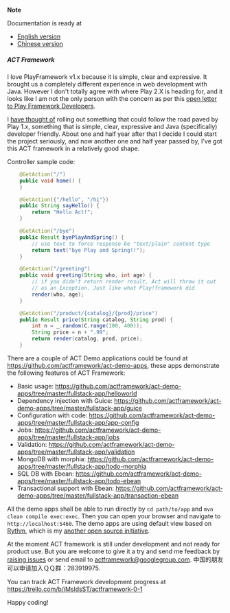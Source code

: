 **Note**

Documentation is ready at

* [English version](https://github.com/actframework/act-doc/blob/master/en/index.md)
* [Chinese version](https://github.com/actframework/act-doc/blob/master/cn/index.md)


##### ACT Framework

I love PlayFramework v1.x because it is simple, clear and expressive. It brought us a completely different experience in web development with Java. However I don't totally agree with where Play 2.X is heading for, and it looks like I am not the only person with the concern as per this [open letter to Play Framework Developers](https://groups.google.com/d/msg/play-framework/AcZs8GXNWUc/IanbqC-c-MkJ). 

I [have thought of](http://software-lgl.blogspot.com.au/2012/12/thinking-about-creating-new-java-web.html) rolling out something that could follow the road paved by Play 1.x, something that is simple, clear, expressive and Java (specifically) developer friendly. About one and half year after that I decide I could start the project seriously, and now another one and half year passed by, I've got this ACT framework in a relatively good shape.

Controller sample code:

```java
    @GetAction("/")
    public void home() {
    }

    @GetAction({"/hello", "/hi"})
    public String sayHello() {
        return "Hello Act!";
    }

    @GetAction("/bye")
    public Result byePlayAndSpring() {
        // use text to force response be "text/plain" content type
        return text("bye Play and Spring!!");
    }

    @GetAction("/greeting")
    public void greeting(String who, int age) {
        // if you didn't return render result, Act will throw it out 
        // as an Exception. Just like what Play!framework did 
        render(who, age);
    }

    @GetAction("/product/{catalog}/{prod}/price")
    public Result price(String catalog, String prod) {
        int n = _.random(C.range(100, 400));
        String price = n + ".99";
        return render(catalog, prod, price);
    }
```

There are a couple of ACT Demo applications could be found at https://github.com/actframework/act-demo-apps, these apps demonstrate the following features of ACT Framework:

* Basic usage: https://github.com/actframework/act-demo-apps/tree/master/fullstack-app/helloworld
* Dependency injection with Guice: https://github.com/actframework/act-demo-apps/tree/master/fullstack-app/guice
* Configuration with code: https://github.com/actframework/act-demo-apps/tree/master/fullstack-app/app-config
* Jobs: https://github.com/actframework/act-demo-apps/tree/master/fullstack-app/jobs
* Validation: https://github.com/actframework/act-demo-apps/tree/master/fullstack-app/validation
* MongoDB with morphia: https://github.com/actframework/act-demo-apps/tree/master/fullstack-app/todo-morphia
* SQL DB with Ebean: https://github.com/actframework/act-demo-apps/tree/master/fullstack-app/todo-ebean
* Transactional support with Ebean: https://github.com/actframework/act-demo-apps/tree/master/fullstack-app/transaction-ebean

All the demo apps shall be able to run directly by `cd path/to/app` and `mvn clean compile exec:exec`. Then you can open your browser and navigate to `http://localhost:5460`. The demo apps are using default view based on [Rythm](http://rythmengine.org), which is my [another open source initiative](http://github.com/greenlaw110/rythm).

At the moment ACT framework is still under development and not ready for product use. But you are welcome to give it a try and send me feedback by [raising issues](/actframework/actframework/issues) or send email to actframework@googlegroup.com. 中国的朋友可以申请加入ＱＱ群：283919975.

You can track ACT Framework development progress at https://trello.com/b/iMsldsST/actframework-0-1

Happy coding!

